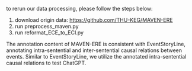 
to rerun our data processing, please follow the steps below:
1. download origin data: https://github.com/THU-KEG/MAVEN-ERE
2. run preprocess_maven.py
3. run reformat_ECE_to_ECI.py


The annotation content of MAVEN-ERE is consistent with EventStoryLine, 
annotating intra-sentential and inter-sentential causal relations between events.
Similar to EventStoryLine, we utilize the annotated intra-sentential causal relations to test ChatGPT.
